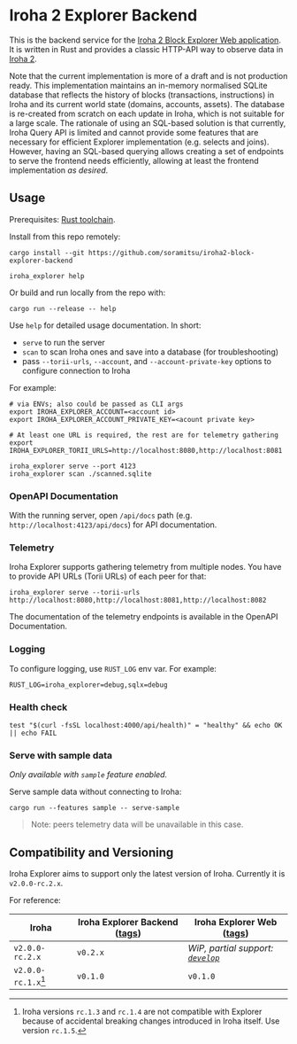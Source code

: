 # Iroha 2 Explorer Backend

This is the backend service for
the [Iroha 2 Block Explorer Web application](https://github.com/soramitsu/iroha2-block-explorer-web).
It is written in Rust and provides a classic HTTP-API way to observe data
in [Iroha 2](https://github.com/hyperledger/iroha).

Note that the current implementation is more of a draft and is not production ready. This implementation maintains an
in-memory normalised SQLite database that reflects the history of blocks (transactions, instructions) in Iroha and its
current world state (domains, accounts, assets). The database is re-created from scratch on each update in Iroha, which
is not suitable for a large scale. The rationale of using an SQL-based solution is that currently, Iroha Query API is
limited and cannot provide some features that are necessary for efficient Explorer implementation (e.g. selects and
joins). However, having an SQL-based querying allows creating a set of endpoints to serve the frontend needs
efficiently, allowing at least the frontend implementation _as desired_.

## Usage

Prerequisites: [Rust toolchain](https://rustup.rs/).

Install from this repo remotely:

```shell
cargo install --git https://github.com/soramitsu/iroha2-block-explorer-backend

iroha_explorer help
```

Or build and run locally from the repo with:

```shell
cargo run --release -- help
```

Use `help` for detailed usage documentation. In short:

- `serve` to run the server
- `scan` to scan Iroha ones and save into a database (for troubleshooting)
- pass `--torii-urls`, `--account`, and `--account-private-key` options to configure connection to Iroha

For example:

```shell
# via ENVs; also could be passed as CLI args
export IROHA_EXPLORER_ACCOUNT=<account id>
export IROHA_EXPLORER_ACCOUNT_PRIVATE_KEY=<acount private key>

# At least one URL is required, the rest are for telemetry gathering
export IROHA_EXPLORER_TORII_URLS=http://localhost:8080,http://localhost:8081

iroha_explorer serve --port 4123
iroha_explorer scan ./scanned.sqlite
```

### OpenAPI Documentation

With the running server, open `/api/docs` path (e.g. `http://localhost:4123/api/docs`) for API documentation.

### Telemetry

Iroha Explorer supports gathering telemetry from multiple nodes. You have to provide API URLs (Torii URLs) of each peer for that:

```shell
iroha_explorer serve --torii-urls http://localhost:8080,http://localhost:8081,http://localhost:8082
```

The documentation of the telemetry endpoints is available in the OpenAPI Documentation.

### Logging

To configure logging, use `RUST_LOG` env var. For example:

```shell
RUST_LOG=iroha_explorer=debug,sqlx=debug
```

### Health check

```shell
test "$(curl -fsSL localhost:4000/api/health)" = "healthy" && echo OK || echo FAIL
```

### Serve with sample data

_Only available with `sample` feature enabled._

Serve sample data without connecting to Iroha:

```shell
cargo run --features sample -- serve-sample
```

> Note: peers telemetry data will be unavailable in this case.

## Compatibility and Versioning

Iroha Explorer aims to support only the latest version of Iroha. Currently it is `v2.0.0-rc.2.x`.

<!-- TODO: include a tip to run `iroha_explorer --version` to see the compatible Iroha version -->

For reference:

| Iroha               | Iroha Explorer Backend ([tags](https://github.com/soramitsu/iroha2-block-explorer-backend/tags)) | Iroha Explorer Web ([tags](https://github.com/soramitsu/iroha2-block-explorer-web/tags))                      |
| ------------------- | ------------------------------------------------------------------------------------------------ | ------------------------------------------------------------------------------------------------------------- |
| `v2.0.0-rc.2.x`     | `v0.2.x`                                                                                         | _WiP, partial support: [`develop`](https://github.com/soramitsu/iroha2-block-explorer-web/tree/74c2e43cd6c8)_ |
| `v2.0.0-rc.1.x`[^1] | `v0.1.0`                                                                                         | `v0.1.0`                                                                                                      |

[^1]: Iroha versions `rc.1.3` and `rc.1.4` are not compatible with Explorer because of accidental breaking changes introduced in Iroha itself. Use version `rc.1.5`.
